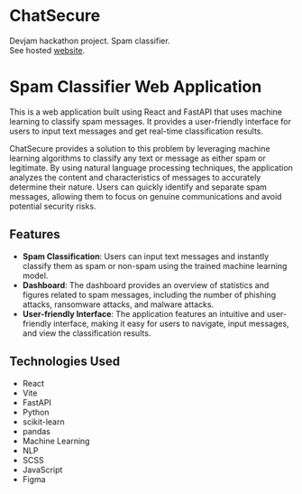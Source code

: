 # ChatSecure
Devjam hackathon project. Spam classifier. <br>
See hosted [website](https://chatsecure.netlify.app/).

# Spam Classifier Web Application

This is a web application built using React and FastAPI that uses machine learning to classify spam messages. It provides a user-friendly interface for users to input text messages and get real-time classification results.

ChatSecure provides a solution to this problem by leveraging machine learning algorithms to classify any text or message as either spam or legitimate. By using natural language processing techniques, the application analyzes the content and characteristics of messages to accurately determine their nature. Users can quickly identify and separate spam messages, allowing them to focus on genuine communications and avoid potential security risks.

## Features

- **Spam Classification**: Users can input text messages and instantly classify them as spam or non-spam using the trained machine learning model.
- **Dashboard**: The dashboard provides an overview of statistics and figures related to spam messages, including the number of phishing attacks, ransomware attacks, and malware attacks.
- **User-friendly Interface**: The application features an intuitive and user-friendly interface, making it easy for users to navigate, input messages, and view the classification results.

## Technologies Used

- React
- Vite
- FastAPI
- Python
- scikit-learn
- pandas
- Machine Learning
- NLP
- SCSS
- JavaScript
- Figma

